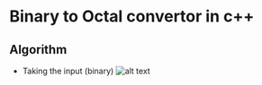 # Binary to Octal convertor in c++

## Algorithm
- Taking the input (binary)
  ![alt text](https://github.com/kiztopia1/Binary-to-Octal-C---Convertor/../../../../TakingInput.jpg?raw=true)